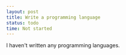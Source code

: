 ```yaml
---
layout: post
title: Write a programming language
status: todo
time: Not started
---
```

I haven't written any programming languages.
